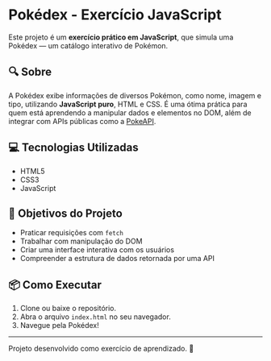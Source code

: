 # Pokédex - Exercício JavaScript

Este projeto é um **exercício prático em JavaScript**, que simula uma Pokédex — um catálogo interativo de Pokémon.

## 🔍 Sobre

A Pokédex exibe informações de diversos Pokémon, como nome, imagem e tipo, utilizando **JavaScript puro**, HTML e CSS. É uma ótima prática para quem está aprendendo a manipular dados e elementos no DOM, além de integrar com APIs públicas como a [PokeAPI](https://pokeapi.co/).

## 💻 Tecnologias Utilizadas

- HTML5
- CSS3
- JavaScript

## 🎯 Objetivos do Projeto

- Praticar requisições com `fetch`
- Trabalhar com manipulação do DOM
- Criar uma interface interativa com os usuários
- Compreender a estrutura de dados retornada por uma API

## 📦 Como Executar

1. Clone ou baixe o repositório.
2. Abra o arquivo `index.html` no seu navegador.
3. Navegue pela Pokédex!

---

Projeto desenvolvido como exercício de aprendizado. 🌱  
